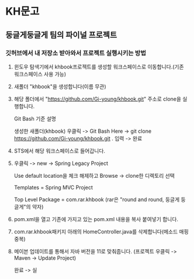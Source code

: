 # KH문고
둥글게둥글게 팀의 파이널 프로젝트
---
### 깃허브에서 내 저장소 받아와서 프로젝트 실행시키는 방법
1. 윈도우 탐색기에서 khbook프로젝트를 생성할 워크스페이스로 이동합니다.(기존 워크스페이스 사용 가능)

2. 새폴더 "khbook"을 생성합니다(이름 무관)

3. 해당 폴더에서 "https://github.com/Gi-young/khbook.git" 주소로 clone을 실행합니다.

    Git Bash 기준 설명
    
    생성한 새폴더(khbook) 우클릭 -> Git Bash Here -> git clone https://github.com/Gi-young/khbook.git . 입력 -> 완료

4. STS에서 해당 워크스페이스로 들어갑니다.

5. 우클릭 -> new -> Spring Legacy Project

    Use default location을 체크 해제하고 Browse -> clone한 디렉토리 선택
    
    Templates = Spring MVC Project
    
    Top Level Package = com.rar.khbook (rar은 "round and round, 둥글게 둥글게"의 약자)

6. pom.xml을 열고 기존에 가지고 있는 pom.xml 내용을 복사 붙여넣기 합니다.

7. com.rar.khbook패키지 아래의 HomeController.java를 삭제합니다(메소드 매핑 중복)

8. 메이븐 업데이트를 통해서 자바 버전을 11로 맞춰줍니다. (프로젝트 우클릭 -> Maven -> Update Project)

    완료 -> 실
